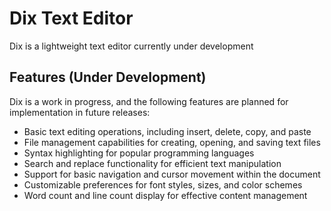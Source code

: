 # Dix Text Editor

Dix is a lightweight text editor currently under development

## Features (Under Development)

Dix is a work in progress, and the following features are planned for implementation in future releases:

- Basic text editing operations, including insert, delete, copy, and paste
- File management capabilities for creating, opening, and saving text files
- Syntax highlighting for popular programming languages
- Search and replace functionality for efficient text manipulation
- Support for basic navigation and cursor movement within the document
- Customizable preferences for font styles, sizes, and color schemes
- Word count and line count display for effective content management


